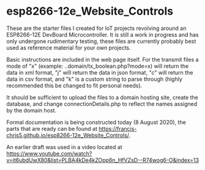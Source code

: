 # esp8266-12e_Website_Controls
These are the starter files I created for IoT projects revolving around an ESP8266-12E DevBoard Microcontroller. It is still a work in progress and has only undergone rudimentary testing, these files are currently probably best used as reference material for your own projects.

Basic instructions are included in the web page itself. For the transmit files a mode of "x" (example: ..domain/tx_boolean.php?mode=x) will return the data in xml format, "j" will return the data in json format, "c" will return the data in csv format, and "k" is a custom string to parse through (highly recommended this be changed to fit personal needs).

It should be sufficient to upload the files to a domain hosting site, create the database, and change connectionDetails.php to reflect the names assigned by the domain host.

Formal documentation is being constructed today (8 August 2020), the parts that are ready can be found at  https://francis-chris5.github.io/esp8266-12e_Website_Controls/.

An earlier draft was used in a video located at https://www.youtube.com/watch?v=jt6ubdUwX80&list=PLBA4kDe4kZOpp6n_HfVZsD--R74wog6-O&index=13
